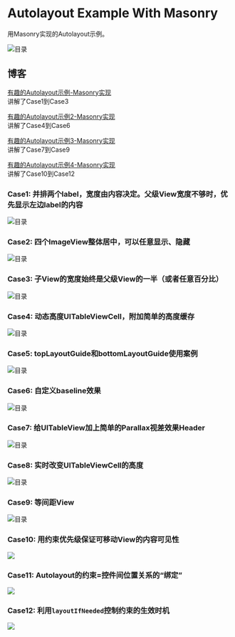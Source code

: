 # Autolayout Example With Masonry
用Masonry实现的Autolayout示例。

![目录](http://7nj2iz.com1.z0.glb.clouddn.com/github_autolayout_example_with_masonry_12.png?imageView2/0/w/480/q/100)

## 博客
[有趣的Autolayout示例-Masonry实现](http://tutuge.me/2015/05/23/autolayout-example-with-masonry/)  
讲解了Case1到Case3

[有趣的Autolayout示例2-Masonry实现](http://tutuge.me/2015/08/08/autolayout-example-with-masonry2/)  
讲解了Case4到Case6

[有趣的Autolayout示例3-Masonry实现](http://tutuge.me/2015/12/14/autolayout-example-with-masonry3/)  
讲解了Case7到Case9

[有趣的Autolayout示例4-Masonry实现](http://tutuge.me/2016/08/06/autolayout-example-with-masonry4/)  
讲解了Case10到Case12

### Case1: 并排两个label，宽度由内容决定。父级View宽度不够时，优先显示左边label的内容

![目录](http://7nj2iz.com1.z0.glb.clouddn.com/github_autolayout_example_with_masonry_02.png?imageView2/0/w/480/q/100)

### Case2: 四个ImageView整体居中，可以任意显示、隐藏

![目录](http://7nj2iz.com1.z0.glb.clouddn.com/github_autolayout_example_with_masonry_03.png?imageView2/0/w/480/q/100)

### Case3: 子View的宽度始终是父级View的一半（或者任意百分比）

![目录](http://7nj2iz.com1.z0.glb.clouddn.com/github_autolayout_example_with_masonry_04.png?imageView2/0/w/480/q/100)

### Case4: 动态高度UITableViewCell，附加简单的高度缓存

![目录](http://7nj2iz.com1.z0.glb.clouddn.com/github_autolayout_example_with_masonry_05.png?imageView2/0/w/480/q/100)

### Case5: topLayoutGuide和bottomLayoutGuide使用案例

![目录](http://7nj2iz.com1.z0.glb.clouddn.com/github_autolayout_example_with_masonry_06.png?imageView2/0/w/480/q/100)

### Case6: 自定义baseline效果

![目录](http://7nj2iz.com1.z0.glb.clouddn.com/github_autolayout_example_with_masonry_07.png?imageView2/0/w/480/q/100)

### Case7: 给UITableView加上简单的Parallax视差效果Header

![目录](http://7nj2iz.com1.z0.glb.clouddn.com/github_autolayout_example_with_masonry_08.png?imageView2/0/w/480/q/100)

### Case8: 实时改变UITableViewCell的高度

![目录](http://7nj2iz.com1.z0.glb.clouddn.com/github_autolayout_example_with_masonry_10.png?imageView2/0/w/480/q/100)

### Case9: 等间距View

![目录](http://7nj2iz.com1.z0.glb.clouddn.com/github_autolayout_example_with_masonry_11.png?imageView2/0/w/480/q/100)

### Case10: 用约束优先级保证可移动View的内容可见性

![](http://7nj2iz.com1.z0.glb.clouddn.com/github_autolayout_example_with_masonry_13.png?imageView2/0/w/480/q/100)

### Case11: Autolayout的约束=控件间位置关系的“绑定”

![](http://7nj2iz.com1.z0.glb.clouddn.com/github_autolayout_example_with_masonry_14.png?imageView2/0/w/480/q/100)

### Case12: 利用`layoutIfNeeded`控制约束的生效时机

![](http://7nj2iz.com1.z0.glb.clouddn.com/github_autolayout_example_with_masonry_15.png?imageView2/0/w/480/q/100)